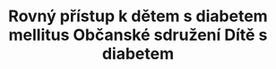 ---
id: 9f1de189-87c7-49fb-aa21-9355a247959d
title: Rovný přístup k dětem s diabetem mellitus Občanské sdružení Dítě s diabetem
price: 40000
year: 2012
description: Projekt je zaměřen na vzdělávání pedagogů mateřských škol, tak aby usnadnil plnohodnotné zapojení dětí s diabetem do kolektivu například v rámci sportovních aktivit apod. Zároveň seznámí blíže pedagogy s problematikou této nemoci a naučí je poradit si v nejrůznějších každodenních situacích s diabetem spojených.
kouskovani: false
locationName: undefined
position:
  lng: 18.2867949098263
  lat: 49.83475325926909
---